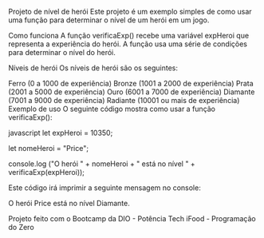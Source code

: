 Projeto de nível de herói
Este projeto é um exemplo simples de como usar uma função para determinar o nível de um herói em um jogo.

Como funciona
A função verificaExp() recebe uma variável expHeroi que representa a experiência do herói. A função usa uma série de condições para determinar o nível do herói.

Níveis de herói
Os níveis de herói são os seguintes:

Ferro (0 a 1000 de experiência)
Bronze (1001 a 2000 de experiência)
Prata (2001 a 5000 de experiência)
Ouro (6001 a 7000 de experiência)
Diamante (7001 a 9000 de experiência)
Radiante (10001 ou mais de experiência)
Exemplo de uso
O seguinte código mostra como usar a função verificaExp():

javascript
let expHeroi = 10350;

let nomeHeroi = "Price";

console.log ("O herói " + nomeHeroi + " está no nível " + verificaExp(expHeroi));


Este código irá imprimir a seguinte mensagem no console:

O herói Price está no nível Diamante.


Projeto feito com o Bootcamp da DIO - Potência Tech iFood - Programação do Zero